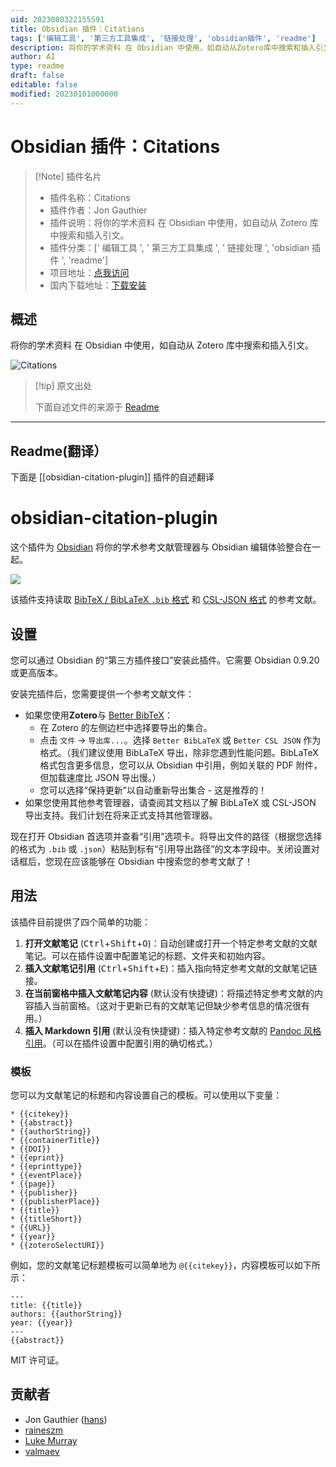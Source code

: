 ```yaml
---
uid: 2023080322155591
title: Obsidian 插件：Citations
tags: ['编辑工具', '第三方工具集成', '链接处理', 'obsidian插件', 'readme']
description: 将你的学术资料 在 Obsidian 中使用，如自动从Zotero库中搜索和插入引文。
author: AI
type: readme
draft: false
editable: false
modified: 20230101000000
---
```


# Obsidian 插件：Citations

> [!Note] 插件名片
> - 插件名称：Citations
> - 插件作者：Jon Gauthier
> - 插件说明：将你的学术资料 在 Obsidian 中使用，如自动从 Zotero 库中搜索和插入引文。
> - 插件分类：[' 编辑工具 ', ' 第三方工具集成 ', ' 链接处理 ', 'obsidian 插件 ', 'readme']
> - 项目地址：[点我访问](https://github.com/hans/obsidian-citation-plugin)
> - 国内下载地址：[下载安装](https://pkmer.cn/products/plugin/pluginMarket/?obsidian-citation-plugin)

## 概述

将你的学术资料 在 Obsidian 中使用，如自动从 Zotero 库中搜索和插入引文。

![Citations](https://cdn.pkmer.cn/covers/obsidian-citation-plugin.PNG!pkmer)

> [!tip] 原文出处
>
>下面自述文件的来源于 [Readme](https://ghproxy.net/https://raw.githubusercontent.com/hans/obsidian-citation-plugin/master/README.md)

---

## Readme(翻译）

下面是 [[obsidian-citation-plugin]] 插件的自述翻译

# obsidian-citation-plugin

这个插件为 [Obsidian](https://obsidian.md) 将你的学术参考文献管理器与 Obsidian 编辑体验整合在一起。

![](screenshot.png)

该插件支持读取 [BibTeX / BibLaTeX `.bib` 格式][4] 和 [CSL-JSON 格式][1] 的参考文献。

## 设置

您可以通过 Obsidian 的“第三方插件接口”安装此插件。它需要 Obsidian 0.9.20 或更高版本。

安装完插件后，您需要提供一个参考文献文件：

- 如果您使用**Zotero**与 [Better BibTeX][2]：
  - 在 Zotero 的左侧边栏中选择要导出的集合。
  - 点击 `文件` -> `导出库...`。选择 `Better BibLaTeX` 或 `Better CSL JSON` 作为格式。（我们建议使用 BibLaTeX 导出，除非您遇到性能问题。BibLaTeX 格式包含更多信息，您可以从 Obsidian 中引用，例如关联的 PDF 附件，但加载速度比 JSON 导出慢。）
  - 您可以选择“保持更新”以自动重新导出集合 - 这是推荐的！
- 如果您使用其他参考管理器，请查阅其文档以了解 BibLaTeX 或 CSL-JSON 导出支持。我们计划在将来正式支持其他管理器。

现在打开 Obsidian 首选项并查看“引用”选项卡。将导出文件的路径（根据您选择的格式为 `.bib` 或 `.json`）粘贴到标有“引用导出路径”的文本字段中。关闭设置对话框后，您现在应该能够在 Obsidian 中搜索您的参考文献了！

## 用法

该插件目前提供了四个简单的功能：

1. **打开文献笔记** (<kbd>Ctrl</kbd>+<kbd>Shift</kbd>+<kbd>O</kbd>)：自动创建或打开一个特定参考文献的文献笔记。可以在插件设置中配置笔记的标题、文件夹和初始内容。
2. **插入文献笔记引用** (<kbd>Ctrl</kbd>+<kbd>Shift</kbd>+<kbd>E</kbd>)：插入指向特定参考文献的文献笔记链接。
3. **在当前窗格中插入文献笔记内容** (默认没有快捷键)：将描述特定参考文献的内容插入当前窗格。（这对于更新已有的文献笔记但缺少参考信息的情况很有用。）
4. **插入 Markdown 引用** (默认没有快捷键)：插入特定参考文献的 [Pandoc 风格引用][3]。（可以在插件设置中配置引用的确切格式。）

### 模板

您可以为文献笔记的标题和内容设置自己的模板。可以使用以下变量：

```
* {{citekey}}
* {{abstract}}
* {{authorString}}
* {{containerTitle}}
* {{DOI}}
* {{eprint}}
* {{eprinttype}}
* {{eventPlace}}
* {{page}}
* {{publisher}}
* {{publisherPlace}}
* {{title}}
* {{titleShort}}
* {{URL}}
* {{year}}
* {{zoteroSelectURI}}
```

例如，您的文献笔记标题模板可以简单地为 `@{{citekey}}`，内容模板可以如下所示：

```
---
title: {{title}}
authors: {{authorString}}
year: {{year}}
---
{{abstract}}
```

MIT 许可证。

## 贡献者

- Jon Gauthier ([hans](https://github.com/hans))
- [raineszm](https://github.com/raineszm)
- [Luke Murray](https://lukesmurray.com/)
- [valmaev](https://github.com/valmaev)

[1]: <https://github.com/citation-style-language/schema#csl-json-schema>
[2]: <https://retorque.re/zotero-better-bibtex/>
[3]: <https://pandoc.org/MANUAL.html#extension-citations>
[4]: <http://www.bibtex.org/>



